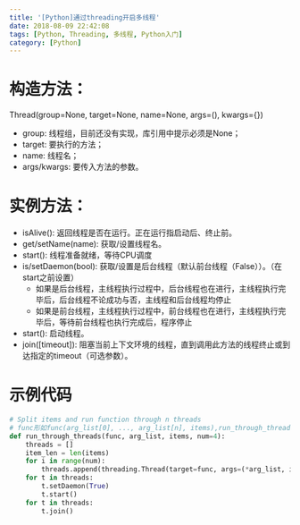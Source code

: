 ```yaml
---
title: '[Python]通过threading开启多线程'
date: 2018-08-09 22:42:08
tags: [Python, Threading, 多线程, Python入门]
category: [Python]
---
```


# 构造方法： 
Thread(group=None, target=None, name=None, args=(), kwargs={}) 

- group: 线程组，目前还没有实现，库引用中提示必须是None； 
- target: 要执行的方法； 
- name: 线程名； 
- args/kwargs: 要传入方法的参数。

# 实例方法：

- isAlive(): 返回线程是否在运行。正在运行指启动后、终止前。 
- get/setName(name): 获取/设置线程名。 
- start():  线程准备就绪，等待CPU调度
- is/setDaemon(bool): 获取/设置是后台线程（默认前台线程（False））。（在start之前设置）
    - 如果是后台线程，主线程执行过程中，后台线程也在进行，主线程执行完毕后，后台线程不论成功与否，主线程和后台线程均停止
    - 如果是前台线程，主线程执行过程中，前台线程也在进行，主线程执行完毕后，等待前台线程也执行完成后，程序停止
- start(): 启动线程。 
- join([timeout]): 阻塞当前上下文环境的线程，直到调用此方法的线程终止或到达指定的timeout（可选参数）。

# 示例代码
```python
# Split items and run function through n threads
# func形如func(arg_list[0], ..., arg_list[n], items),run_through_threads 可以把items分为num份分配给num个线程运行
def run_through_threads(func, arg_list, items, num=4):
    threads = []
    item_len = len(items)
    for i in range(num):
        threads.append(threading.Thread(target=func, args=(*arg_list, items[int(i*item_len/num):int((i+1)*item_len/num)])))
    for t in threads:
        t.setDaemon(True)
        t.start()
    for t in threads:
        t.join()
```